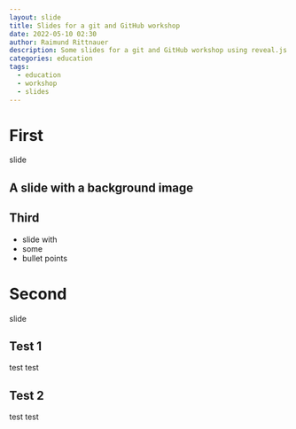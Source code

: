 ```yaml
---
layout: slide
title: Slides for a git and GitHub workshop
date: 2022-05-10 02:30
author: Raimund Rittnauer
description: Some slides for a git and GitHub workshop using reveal.js
categories: education
tags:
  - education
  - workshop
  - slides
---
```


# First
slide


<!-- .slide: data-background-image="/assets/img/2022-05-11-git-github-workshop/mangotime2.jpg" -->
## A slide with a background image


## Third
- slide with
- some
- bullet points


# Second
slide



## Test 1
test test



## Test 2
test test
</section>
